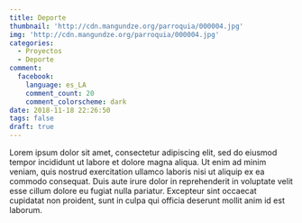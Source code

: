 ```yaml
---
title: Deporte
thumbnail: 'http://cdn.mangundze.org/parroquia/000004.jpg'
img: 'http://cdn.mangundze.org/parroquia/000004.jpg'
categories:
  - Proyectos
  - Deporte
comment:
  facebook:
    language: es_LA
    comment_count: 20
    comment_colorscheme: dark
date: 2018-11-18 22:26:50
tags: false
draft: true
---
```


Lorem ipsum dolor sit amet, consectetur adipiscing elit, sed do eiusmod tempor incididunt ut labore et dolore magna aliqua. Ut enim ad minim veniam, quis nostrud exercitation ullamco laboris nisi ut aliquip ex ea commodo consequat. Duis aute irure dolor in reprehenderit in voluptate velit esse cillum dolore eu fugiat nulla pariatur. Excepteur sint occaecat cupidatat non proident, sunt in culpa qui officia deserunt mollit anim id est laborum.
